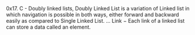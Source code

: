 0x17. C - Doubly linked lists, Doubly Linked List is a variation of Linked list in which navigation is possible in both ways, either forward and backward easily as compared to Single Linked List. ... Link − Each link of a linked list can store a data called an element.